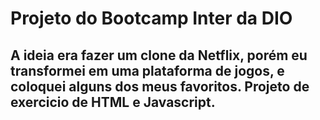 # Projeto do Bootcamp Inter da DIO
## A ideia era fazer um clone da Netflix, porém eu transformei em uma plataforma de jogos, e coloquei alguns dos meus favoritos. Projeto de exercicio de HTML e Javascript.
